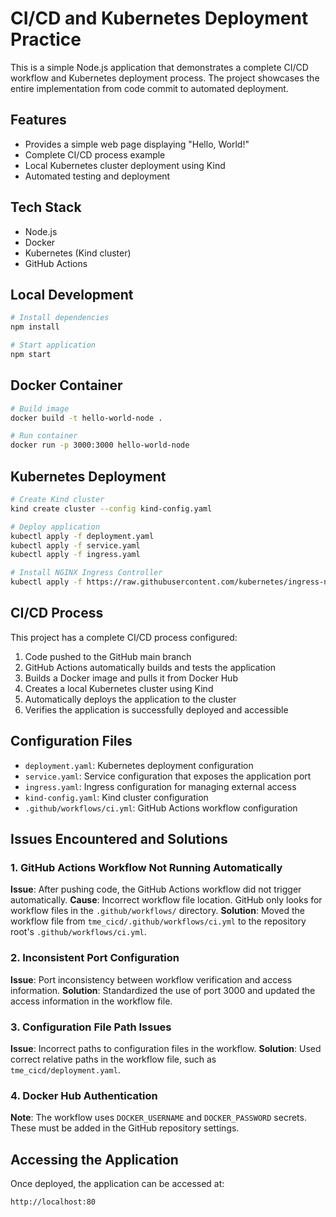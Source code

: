 # CI/CD and Kubernetes Deployment Practice

This is a simple Node.js application that demonstrates a complete CI/CD workflow and Kubernetes deployment process. The project showcases the entire implementation from code commit to automated deployment.

## Features
- Provides a simple web page displaying "Hello, World!"
- Complete CI/CD process example
- Local Kubernetes cluster deployment using Kind
- Automated testing and deployment

## Tech Stack
- Node.js
- Docker
- Kubernetes (Kind cluster)
- GitHub Actions

## Local Development
```bash
# Install dependencies
npm install

# Start application
npm start
```

## Docker Container
```bash
# Build image
docker build -t hello-world-node .

# Run container
docker run -p 3000:3000 hello-world-node
```

## Kubernetes Deployment
```bash
# Create Kind cluster
kind create cluster --config kind-config.yaml

# Deploy application
kubectl apply -f deployment.yaml
kubectl apply -f service.yaml
kubectl apply -f ingress.yaml

# Install NGINX Ingress Controller
kubectl apply -f https://raw.githubusercontent.com/kubernetes/ingress-nginx/main/deploy/static/provider/kind/deploy.yaml
```

## CI/CD Process
This project has a complete CI/CD process configured:
1. Code pushed to the GitHub main branch
2. GitHub Actions automatically builds and tests the application
3. Builds a Docker image and pulls it from Docker Hub
4. Creates a local Kubernetes cluster using Kind
5. Automatically deploys the application to the cluster
6. Verifies the application is successfully deployed and accessible

## Configuration Files
- `deployment.yaml`: Kubernetes deployment configuration
- `service.yaml`: Service configuration that exposes the application port
- `ingress.yaml`: Ingress configuration for managing external access
- `kind-config.yaml`: Kind cluster configuration
- `.github/workflows/ci.yml`: GitHub Actions workflow configuration

## Issues Encountered and Solutions

### 1. GitHub Actions Workflow Not Running Automatically
**Issue**: After pushing code, the GitHub Actions workflow did not trigger automatically.
**Cause**: Incorrect workflow file location. GitHub only looks for workflow files in the `.github/workflows/` directory.
**Solution**: Moved the workflow file from `tme_cicd/.github/workflows/ci.yml` to the repository root's `.github/workflows/ci.yml`.

### 2. Inconsistent Port Configuration
**Issue**: Port inconsistency between workflow verification and access information.
**Solution**: Standardized the use of port 3000 and updated the access information in the workflow file.

### 3. Configuration File Path Issues
**Issue**: Incorrect paths to configuration files in the workflow.
**Solution**: Used correct relative paths in the workflow file, such as `tme_cicd/deployment.yaml`.

### 4. Docker Hub Authentication
**Note**: The workflow uses `DOCKER_USERNAME` and `DOCKER_PASSWORD` secrets. These must be added in the GitHub repository settings.


## Accessing the Application
Once deployed, the application can be accessed at:
```
http://localhost:80
```
